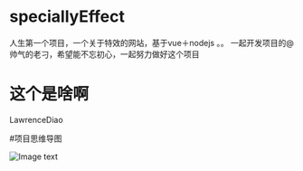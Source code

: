 # speciallyEffect
人生第一个项目，一个关于特效的网站，基于vue＋nodejs  。。 一起开发项目的@帅气的老刁，希望能不忘初心，一起努力做好这个项目
# 这个是啥啊

LawrenceDiao

#项目思维导图

![Image text](http://abc.sherryai.top/cjk.png)